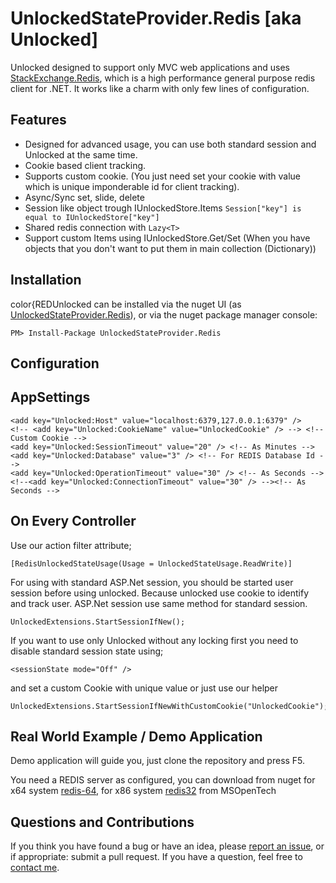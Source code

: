 UnlockedStateProvider.Redis [aka Unlocked]
===================

Unlocked designed to support only MVC web applications and uses [StackExchange.Redis](https://github.com/StackExchange/StackExchange.Redis), which is a high performance general purpose redis client for .NET. 
It works like a charm with only few lines of configuration.

Features
--

- Designed for advanced usage, you can use both standard session and Unlocked at the same time.
- Cookie based client tracking.
- Supports custom cookie. (You just need set your cookie with value which is unique imponderable id for client tracking).
- Async/Sync set, slide, delete
- Session like object trough IUnlockedStore.Items `Session["key"] is equal to IUnlockedStore["key"]`
- Shared redis connection with `Lazy<T>`
- Support custom Items using IUnlockedStore.Get/Set (When you have objects that you don't want to put them in main collection (Dictionary))

Installation
--

color{REDUnlocked can be installed via the nuget UI (as [UnlockedStateProvider.Redis](https://www.nuget.org/packages/UnlockedStateProvider.Redis/)), or via the nuget package manager console:

	PM> Install-Package UnlockedStateProvider.Redis

Configuration
--

AppSettings
-

	<add key="Unlocked:Host" value="localhost:6379,127.0.0.1:6379" />
	<!-- <add key="Unlocked:CookieName" value="UnlockedCookie" /> --> <!-- Custom Cookie -->
	<add key="Unlocked:SessionTimeout" value="20" /> <!-- As Minutes -->
	<add key="Unlocked:Database" value="3" /> <!-- For REDIS Database Id -->
	<add key="Unlocked:OperationTimeout" value="30" /> <!-- As Seconds -->
	<!--<add key="Unlocked:ConnectionTimeout" value="30" /> --><!-- As Seconds -->

On Every Controller
-
Use our action filter attribute;

	[RedisUnlockedStateUsage(Usage = UnlockedStateUsage.ReadWrite)]

For using with standard ASP.Net session, you should be started user session before using unlocked. Because unlocked use cookie to identify and track user. ASP.Net session use same method for standard session.

	UnlockedExtensions.StartSessionIfNew();

If you want to use only Unlocked without any locking first you need to disable standard session state using; 

	<sessionState mode="Off" />

and set a custom Cookie with unique value or just use our helper

	UnlockedExtensions.StartSessionIfNewWithCustomCookie("UnlockedCookie");


Real World Example / Demo Application
--

Demo application will guide you, just clone the repository and press F5. 

You need a REDIS server as configured, you can download from nuget for x64 system [redis-64](https://www.nuget.org/packages/Redis-64/), for x86 system [redis32](https://www.nuget.org/packages/Redis-32/) from MSOpenTech


Questions and Contributions
---

If you think you have found a bug or have an idea, please [report an issue](https://github.com/StackExchange/StackExchange.Redis/issues?state=open), or if appropriate: submit a pull request. If you have a question, feel free to [contact me](https://github.com/efaruk).